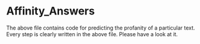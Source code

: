 # Affinity_Answers
The above file contains code for predicting the profanity of a particular text.
Every step is clearly written in the above file.
Please have a look at it.
